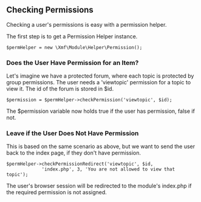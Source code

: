 ## Checking Permissions

Checking a user's permissions is easy with a permission helper.

The first step is to get a Permission Helper instance.

```
$permHelper = new \Xmf\Module\Helper\Permission();
```

### Does the User Have Permission for an Item?

Let's imagine we have a protected forum, where each topic is protected by group permissions.
The user needs a 'viewtopic' permission for a topic to view it. The id of the forum is stored in $id.

```
$permission = $permHelper->checkPermission('viewtopic', $id);
```

The $permission variable now holds true if the user has permission, false if not.

### Leave if the User Does Not Have Permission

This is based on the same scenario as above, but we want to send the user back to the index page,
if they don't have permission.

```
$permHelper->checkPermissionRedirect('viewtopic', $id,
             'index.php', 3, 'You are not allowed to view that topic');
```

The user's browser session will be redirected to the module's index.php if the required permission
is not assigned.
